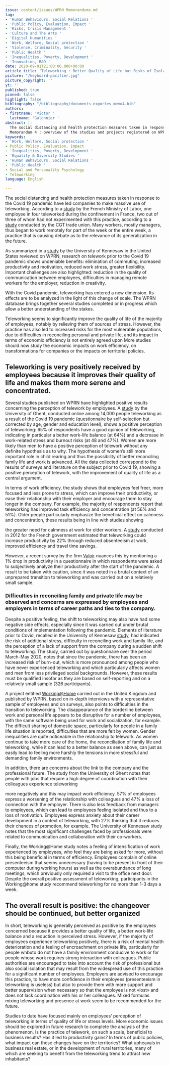 ```yaml
---
issue: content/issues/WPRN Memorandums.md
tag:
- 'Human Behaviours, Social Relations '
- 'Public Policy, Evaluation, Impact '
- 'Risks, Crisis Management '
- 'Culture and The Arts '
- 'Digital Humanities '
- 'Work, Welfare, Social protection '
- 'Violence, Criminality, Security '
- 'Public Health '
- 'Inequalities, Poverty, Development '
- 'Innovation, R&D '
date: 2020-09-01T21:00:00.000+00:00
article_title: 'Teleworking : Better Quality of Life but Risks of Isolation'
picture: "/keyboard-pacifier.jpg"
picture_copyright: ''
yt: ''
published: true
pinned: false
highlight: false
bibliography: "/bibliography/documents-exportes_memo4.bib"
authors:
- firstname: 'Victor '
  lastname: 'Galonnier '
abstract: |-
  The social distancing and health protection measures taken in response to the Covid 19 pandemic have led companies to make massive use of teleworking. According to a study by the French Ministry of Labor, one employee in four teleworked during the confinement in France, two out of three of whom had not experimented with this practice, according to a study conducted by the CGT trade union. Many workers, mostly managers, thus began to work remotely for part of the week or the entire week, a practice that is causing debate as to the relevance of its generalization in the future.
  Memorandum 4 : overview of the studies and projects registered on WPRN database
keywords:
- 'Work, Welfare, Social protection '
- Public Policy, Evaluation, Impact
- 'Inequalities, Poverty, Development '
- 'Equality & Diversity Studies '
- 'Human Behaviours, Social Relations '
- 'Public Health '
- Social and Personality Psychology
- Teleworking
language: English

---
```

The social distancing and health protection measures taken in response to the Covid 19 pandemic have led companies to make massive use of teleworking. According to a [study](https://dares.travail-emploi.gouv.fr/sites/default/files/pdf/dares_acemo_covid19_synthese_17-04-2020.pdf 'DARES') by the French Ministry of Labor, one employee in four teleworked during the confinement in France, two out of three of whom had not experimented with this practice, according to a [study](https://luttevirale.fr/wp-content/uploads/2020/05/RAPPORT-ENQUETE-UGICT-CGT-ss-embargo-V2.pdf 'CGT') conducted by the CGT trade union. Many workers, mostly managers, thus began to work remotely for part of the week or the entire week, a practice that is causing debate as to the relevance of its generalization in the future.

As summarized in a [study](https://psyarxiv.com/vnkwa/ 'Psyarxiv') by the University of Kennesaw in the United States reviewed on WPRN, research on telework prior to the Covid 19 pandemic shows undeniable benefits: elimination of commuting, increased productivity and motivation, reduced work stress, greater flexibility. Important challenges are also highlighted: reduction in the quality of communication between employees, difficulties in managing remote workers for the employer, reduction in creativity.

With the Covid pandemic, teleworking has entered a new dimension. Its effects are to be analyzed in the light of this change of scale. The WPRN database brings together several studies completed or in progress which allow a better understanding of the stakes.

Teleworking seems to significantly improve the quality of life of the majority of employees, notably by relieving them of sources of stress. However, the practice has also led to increased risks for the most vulnerable populations, due to difficulties in reconciling personal and private life, and its impact in terms of economic efficiency is not entirely agreed upon More studies should now study the economic impacts on work efficiency, on transformations for companies or the impacts on territorial policies.

## Teleworking is very positively received by employees because it improves their quality of life and makes them more serene and concentrated.

Several studies published on WPRN have highlighted positive results concerning the perception of telework by employees. A [study](https://wprn.org/item/461052 'wprn 461052') by the University of Ghent, conducted online among 14,000 people teleworking as a result of the Covid 19 pandemic (questionnaire by self-selection but corrected by age, gender and education level), shows a positive perception of teleworking: 65% of respondents have a good opinion of teleworking, indicating in particular a better work-life balance (at 64%) and a decrease in work-related stress and burnout risks (at 48 and 47%). Women are more likely than men to have a positive perception of telework without any definite hypothesis as to why. The hypothesis of women’s still more important role in child rearing and thus the possibility of better reconciling family life and work is advanced. All the data collected correspond to the results of surveys and literature on the subject prior to Covid 19, showing a positive perception of telework, with the improvement of quality of life as a central argument.

In terms of work efficiency, the study shows that employees feel freer, more focused and less prone to stress, which can improve their productivity, or ease their relationship with their employer and encourage them to stay longer in the company. For example, the majority of respondents report that teleworking has improved task efficiency and concentration (at 56% and 51%). Older people particularly emphasize the beneficial effect on calmness and concentration, these results being in line with studies showing

the greater need for calmness at work for older workers. A [study](https://www.entreprises.gouv.fr/files/teletravail_rapport_du_ministere_de_mai2012_1.pdf 'ministère travail') conducted in 2012 for the French government estimated that teleworking could increase productivity by 22% through reduced absenteeism at work, improved efficiency and travel time savings.

However, a recent survey by the firm [Valoir](https://static1.squarespace.com/static/5db8a4995630c6238cbb4c26/t/5ecc114b250a6a0b1ab056e7/1590432078145/Valoir+Report+-+The+real+productivity+impact+of+remote+work.pdf 'Valoir') nuances this by mentioning a 1% drop in productivity in a questionnaire in which respondents were asked to subjectively analyze their productivity after the start of the pandemic. A result to be taken with caution, since it was noted in a brutal context of an unprepared transition to teleworking and was carried out on a relatively small sample.

### Difficulties in reconciling family and private life may be observed and concerns are expressed by employees and employers in terms of career paths and ties to the company.

Despite a positive feeling, the shift to teleworking may also have had some negative side effects, especially since it was carried out under brutal conditions of implementation following the pandemic. Elements of literature prior to Covid, recalled in the University of Kennesaw [study](https://wprn.org/item/475552 'wprn 475552'), had indicated the risk of additional stress, difficulty in reconciling work and family life, and the perception of a lack of support from the company during a sudden shift to teleworking. The study, carried out by questionnaire over the period March-May 2020, notes that since the pandemic, there has been an increased risk of burn-out, which is more pronounced among people who have never experienced teleworking and which particularly affects women and men from less privileged social backgrounds. However, these results must be qualified insofar as they are based on self-reporting and on a relatively small sample (326 participants).

A project entitled [Working@Home](https://wprn.org/item/473552 'wprn 473552') carried out in the United Kingdom and published by WPRN, based on in-depth interviews with a representative sample of employees and on surveys, also points to difficulties in the transition to teleworking. The disappearance of the borderline between work and personal life appears to be disruptive for a number of employees, with the same software being used for work and socialization, for example. The difficult sharing of domestic space, particularly for people in a family life situation is reported, difficulties that are more felt by women. Gender inequalities are quite noticeable in the relationship to telework. As women continue to take more care of the home, the reconciliation of family life and teleworking, while it can lead to a better balance as seen above, can just as easily lead to feeling more harshly the tensions in more stressful and demanding family environments.

In addition, there are concerns about the link to the company and the professional future. The study from the University of Ghent notes that people with jobs that require a high degree of coordination with their colleagues experience teleworking

more negatively and this may impact work efficiency. 57% of employees express a worsening of the relationship with colleagues and 47% a loss of connection with the employer. There is also less feedback from managers to employees, which can lead to employees feeling isolated and thus to a loss of motivation. Employees express anxiety about their career development in a context of teleworking, with 27% thinking that it reduces their chances of promotion, for example. The University of Kennesaw study notes that the most significant challenges faced by professionals were related to communication and collaboration with their co-workers.

Finally, the Working@Home study notes a feeling of intensification of work experienced by employees, who feel they are being asked for more, without this being beneficial in terms of efficiency. Employees complain of online presenteeism that seems unnecessary (having to be present in front of their computer during working hours) as well as the overabundance of long meetings, which previously only required a visit to the office next door. Despite the overall positive assessment of teleworking, participants in the Working@home study recommend teleworking for no more than 1-3 days a week.

## The overall result is positive: the changeover should be continued, but better organized

In short, teleworking is generally perceived as positive by the employees concerned because it provides a better quality of life, a better work-life balance and a reduction in perceived stress. However, if the majority of employees experience teleworking positively, there is a risk of mental health deterioration and a feeling of encroachment on private life, particularly for people whbuto do not have a family environment conducive to work or for people whose work requires strong interaction with colleagues. Public authorities are encouraged to take into account the risk of professional but also social isolation that may result from the widespread use of this practice for a significant number of employees. Employers are advised to encourage this practice, to have more confidence in their employees (presenteeism in teleworking is useless) but also to provide them with more support and better supervision when necessary so that the employee is not «lost» and does not lack coordination with his or her colleagues. Mixed formulas mixing teleworking and presence at work seem to be recommended for the future.

Studies to date have focused mainly on employees’ perception of teleworking in terms of quality of life or stress levels. More economic issues should be explored in future research to complete the analysis of the phenomenon. Is the practice of telework, on such a scale, beneficial to business results? Has it led to productivity gains? In terms of public policies, what impact can these changes have on the territories? What upheavals in business real estate, or in the development of rural territories, many of which are seeking to benefit from the teleworking trend to attract new inhabitants?